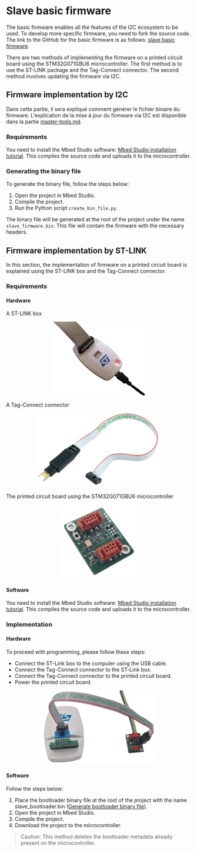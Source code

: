 # Slave basic firmware

The basic firmware enables all the features of the I2C ecosystem to be used. To develop more specific firmware, you need to fork the source code. The link to the GitHub for the basic firmware is as follows: [slave basic firmware](https://github.com/I2C-Framework/slave_basic_firmware).

There are two methods of implementing the firmware on a printed circuit board using the STM32G071GBU6 microcontroller. The first method is to use the ST-LINK package and the Tag-Connect connector. The second method involves updating the firmware via I2C.

## Firmware implementation by I2C

Dans cette partie, il sera expliqué comment générer le fichier binaire du firmware. L'explication de la mise à jour du firmware via I2C est disponible dans la partie [master-tools.md](master-tools.md).

### Requirements

You need to install the Mbed Studio software: [Mbed Studio installation tutorial](mbed-studio-installation.md).
This compiles the source code and uploads it to the microcontroller.

### Generating the binary file

To generate the binary file, follow the steps below:

1. Open the project in Mbed Studio.
2. Compile the project.
3. Run the Python script `create_bin_file.py`.

The binary file will be generated at the root of the project under the name `slave_firmware.bin`. This file will contain the firmware with the necessary headers.

## Firmware implementation by ST-LINK

In this section, the implementation of firmware on a printed circuit board is explained using the ST-LINK box and the Tag-Connect connector.

### Requirements

#### Hardware

A ST-LINK box

<p align="center">
<img src="images/st_link.png" height="200">
</p>

A Tag-Connect connector


<p align="center">
<img src="images/tag_connect.png" height="200">
</p>

The printed circuit board using the STM32G071GBU6 microcontroller

<p align="center">
<img src="images/pcb_front.png" height="200">
</p>

#### Software

You need to install the Mbed Studio software: [Mbed Studio installation tutorial](mbed-studio-installation.md).
This compiles the source code and uploads it to the microcontroller.

### Implementation

#### Hardware

To proceed with programming, please follow these steps:
* Connect the ST-Link box to the computer using the USB cable.
* Connect the Tag-Connect connector to the ST-Link box.
* Connect the Tag-Connect connector to the printed circuit board.
* Power the printed circuit board.

<p align="center">
<img src="images/st_link_pcb.png" height="200">
</p>

#### Software

Follow the steps below:
1. Place the bootloader binary file at the root of the project with the name slave_bootloader.bin ([Generate bootloader binary file](slave-bootloader.md##Generate-the-binary-file)).
2. Open the project in Mbed Studio.
3. Compile the project.
4. Download the project to the microcontroller.

> Caution: This method deletes the bootloader metadata already present on the microcontroller.